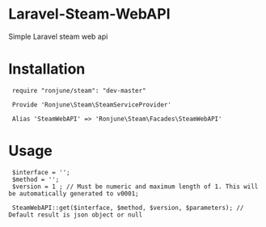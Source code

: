 Laravel-Steam-WebAPI
====================

Simple Laravel steam web api

Installation
============

```
 require "ronjune/steam": "dev-master"
 
 Provide 'Ronjune\Steam\SteamServiceProvider'
 
 Alias 'SteamWebAPI' => 'Ronjune\Steam\Facades\SteamWebAPI'
```

Usage
========
```
 $interface = '';
 $method = '';
 $version = 1 ; // Must be numeric and maximum length of 1. This will be automatically generated to v0001;
 
 SteamWebAPI::get($interface, $method, $version, $parameters); // Default result is json object or null
```
